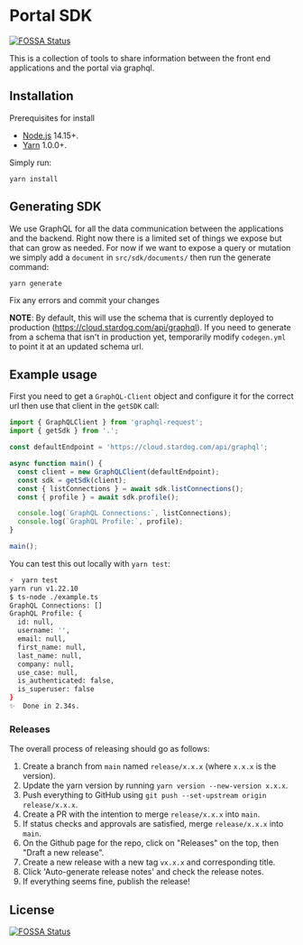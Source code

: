 # Portal SDK
[![FOSSA Status](https://app.fossa.com/api/projects/git%2Bgithub.com%2Fstardog-union%2Fportal-sdk.svg?type=shield)](https://app.fossa.com/projects/git%2Bgithub.com%2Fstardog-union%2Fportal-sdk?ref=badge_shield)


This is a collection of tools to share information between the front end applications and the portal via graphql.

## Installation

Prerequisites for install

- [Node.js](https://nodejs.org/) 14.15+.
- [Yarn](https://yarnpkg.com/en/) 1.0.0+.

Simply run:

```
yarn install
```

## Generating SDK

We use GraphQL for all the data communication between the applications and the backend. Right now there is a limited set of things we expose but that can grow as needed. For now if we want to expose a query or mutation we simply add a `document` in `src/sdk/documents/` then run the generate command:

```
yarn generate
```

Fix any errors and commit your changes  
  
**NOTE**: By default, this will use the schema that is currently deployed to production (https://cloud.stardog.com/api/graphql). If you need to generate from a schema that isn't in production yet, temporarily modify `codegen.yml` to point it at an updated schema url.

## Example usage

First you need to get a `GraphQL-Client` object and configure it for the correct url then use that client in the `getSDK` call:

```javascript
import { GraphQLClient } from 'graphql-request';
import { getSdk } from '.';

const defaultEndpoint = 'https://cloud.stardog.com/api/graphql';

async function main() {
  const client = new GraphQLClient(defaultEndpoint);
  const sdk = getSdk(client);
  const { listConnections } = await sdk.listConnections();
  const { profile } = await sdk.profile();

  console.log(`GraphQL Connections:`, listConnections);
  console.log(`GraphQL Profile:`, profile);
}

main();
```

You can test this out locally with `yarn test`:

```bash
⚡  yarn test
yarn run v1.22.10
$ ts-node ./example.ts
GraphQL Connections: []
GraphQL Profile: {
  id: null,
  username: '',
  email: null,
  first_name: null,
  last_name: null,
  company: null,
  use_case: null,
  is_authenticated: false,
  is_superuser: false
}
✨  Done in 2.34s.
```

### Releases

The overall process of releasing should go as follows:

1. Create a branch from `main` named `release/x.x.x` (where `x.x.x` is the version).
2. Update the yarn version by running `yarn version --new-version x.x.x`.
3. Push everything to GitHub using `git push --set-upstream origin release/x.x.x`.
4. Create a PR with the intention to merge `release/x.x.x` into `main`.
5. If status checks and approvals are satisfied, merge `release/x.x.x` into `main`.
6. On the Github page for the repo, click on "Releases" on the top, then "Draft a new release".
7. Create a new release with a new tag `vx.x.x` and corresponding title.
8. Click 'Auto-generate release notes' and check the release notes.
9. If everything seems fine, publish the release!


## License
[![FOSSA Status](https://app.fossa.com/api/projects/git%2Bgithub.com%2Fstardog-union%2Fportal-sdk.svg?type=large)](https://app.fossa.com/projects/git%2Bgithub.com%2Fstardog-union%2Fportal-sdk?ref=badge_large)